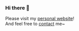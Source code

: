 ### Hi there 👋

Please visit my [personal website](https://leejseo.com/about)!  
And feel free to [contact](mailto:jongseolee.2000@gmail.com) me~

<!--
**leejseo/leejseo** is a ✨ _special_ ✨ repository because its `README.md` (this file) appears on your GitHub profile.

Here are some ideas to get you started:

- 🔭 I’m currently working on ...
- 🌱 I’m currently learning ...
- 👯 I’m looking to collaborate on ...
- 🤔 I’m looking for help with ...
- 💬 Ask me about ...
- 📫 How to reach me: ...
- 😄 Pronouns: ...
- ⚡ Fun fact: ...
-->
